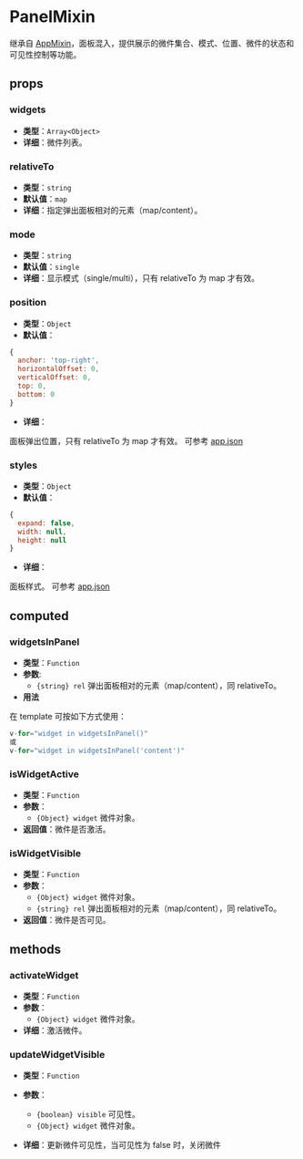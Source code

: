 # PanelMixin

继承自 [AppMixin](/zh/api/reference/app-mixin.html)，面板混入，提供展示的微件集合、模式、位置、微件的状态和可见性控制等功能。

## props

### widgets

- **类型**：`Array<Object>`
- **详细**：微件列表。

### relativeTo

- **类型**：`string`
- **默认值**：`map`
- **详细**：指定弹出面板相对的元素（map/content）。

### mode

- **类型**：`string`
- **默认值**：`single`
- **详细**：显示模式（single/multi），只有 relativeTo 为 map 才有效。

### position

- **类型**：`Object`
- **默认值**：

```js
{
  anchor: 'top-right',
  horizontalOffset: 0,
  verticalOffset: 0,
  top: 0,
  bottom: 0
}
```

- **详细**：

面板弹出位置，只有 relativeTo 为 map 才有效。
可参考 [app.json](/zh/guide/introduction/config.html#app-json)

### styles

- **类型**：`Object`
- **默认值**：

```js
{
  expand: false,
  width: null,
  height: null
}
```

- **详细**：

面板样式。
可参考 [app.json](/zh/guide/introduction/config.html#app-json)

## computed

### widgetsInPanel

- **类型**：`Function`
- **参数**:
  - `{string} rel` 弹出面板相对的元素（map/content），同 relativeTo。
- **用法**

在 template 可按如下方式使用：

```js
v-for="widget in widgetsInPanel()"
或
v-for="widget in widgetsInPanel('content')"
```

### isWidgetActive

- **类型**：`Function`
- **参数**：
  - `{Object} widget` 微件对象。
- **返回值**：微件是否激活。

### isWidgetVisible

- **类型**：`Function`
- **参数**：
  - `{Object} widget` 微件对象。
  - `{string} rel` 弹出面板相对的元素（map/content），同 relativeTo。
- **返回值**：微件是否可见。

## methods

### activateWidget

- **类型**：`Function`
- **参数**：
  - `{Object} widget` 微件对象。
- **详细**：激活微件。

### updateWidgetVisible

- **类型**：`Function`
- **参数**：

  - `{boolean} visible` 可见性。
  - `{Object} widget` 微件对象。

- **详细**：更新微件可见性，当可见性为 false 时，关闭微件

